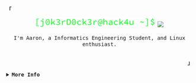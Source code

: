 <div align="justify">

<!-- Profile -->
<p align="left"><strong><samp>「</samp></strong></p>
  <p align="center">
    <samp>
           <img height="25" src="https://github.com/j0k3rD/j0k3rD/blob/main/%5Bj0k3rD0ck3r%40hack4u%20%7E%5D%24.png">
           <img src="https://readme-typing-svg.herokuapp.com?font=Source+Code+Pro&color=00FF12&vCenter=true&width=300&height=25&lines=HELLO+THERE!;Welcome+to+my+profile;Check+out+my+Repos+%3A)">
      <br>
      <br>
        I'm Aaron, a Informatics Engineering Student, and Linux enthusiast.
      </b>
      <br>
      <br>
        <!-- <img align="center" alt="Aaron-gif" src="https://c.tenor.com/3ItiA2urMygAAAAC/nerowo-fsociety.gif" width="150" height="150"/> -->
    </samp>
  </p>
<p align="right"><strong><samp>」</samp></strong></p>
</div>

<details>
<summary><samp><b>More Info</b></samp></summary>
<h2></h2><br>
<!-- Contact Me -->
<div align="center"> 
    <a href="https://instagram.com/aaron_moya22" target="_blank"><img src="https://img.shields.io/badge/-Instagram-%23E4405F?style=for-the-badge&logo=instagram&logoColor=white"</a>
    <!-- <a href="https://www.youtube.com/channel/UCvFCatDtfdvwKKXkndSAPiw" target="_blank"><img src="https://img.shields.io/badge/YouTube-FF0000?style=for-the-badge&logo=youtube&logoColor=white" target="_blank"></a> -->
    <a href = "mailto:cmp.1a.agm.moya@alumno.um.edu.ar"> <img src="https://img.shields.io/badge/-Gmail-%23333?style=for-the-badge&logo=gmail&logoColor=white" target="_blank"></a>
<!--     <a href="https://www.linkedin.com/in/aaron_moya22/" target="_blank"><img src="https://img.shields.io/badge/-LinkedIn-%230077B5?style=for-the-badge&logo=linkedin&logoColor=white" style="border-radius: 30px" target="_blank"></a>  -->
 </div>

<h2></h2><br>

<!-- Languages and Technologies -->

<!-- ```python
class Aaron:
    lenguajes= ["Python","GNUBash"]
    db= "MySQL"
    versionControl= ["Git", "GitHub"]
    editors= ["VSCode", "Neovim"]
    os= "Arch Linux"

    def funFact():
        print("I am a perfectionist when it comes to my work :)")
``` -->

<!-- <h2></h2><br> -->
<div align="center">  
  <img width="49%" height="195px" src="https://github-readme-stats.vercel.app/api?username=j0k3rD&show_icons=true&count_private=true&hide_border=true&title_color=82E0AA&icon_color=82E0AA&text_color=c9d1d9&bg_color=0d1117" alt="Aaron Moya github stats" /> 
  <img width="41%" height="195px" src="https://github-readme-stats.vercel.app/api/top-langs/?username=j0k3rD&layout=compact&hide_border=true&title_color=82E0AA&text_color=82E0AA&bg_color=0d1117" />
</div>
  
<div align="center" style="display: inline block"><br>
  <h2 align="center">Main Skills</h2>
  <img align="center" alt="Aaron-Python" height="60" wldth="60" src="https://raw.githubusercontent.com/devicons/devicon/master/icons/python/python-original.svg">
  <img align="center" alt="Aaron-SQL" height="60" width="60" src="https://cdn.jsdelivr.net/gh/devicons/devicon/icons/mysql/mysql-plain.svg">
<!--   <img align="center" alt="Aaron-Js" height="30" width="40" src="https://raw.githubusercontent.com/devicons/devicon/master/icons/javascript/javascript-plain.svg"> -->
  <img align="center" alt="Aaron-Flask" height="60" width="60" src="https://cdn.jsdelivr.net/gh/devicons/devicon/icons/flask/flask-original.svg">
  <img align="center" alt="Aaron-HTML" height="60" width="60" src="https://raw.githubusercontent.com/devicons/devicon/master/icons/html5/html5-original.svg">
  <img align="center" alt="Aaron-CSS" height="60" width="60" src="https://raw.githubusercontent.com/devicons/devicon/master/icons/css3/css3-original.svg">
  <img align="center" alt="Aaron-BASH" height="60" width="60" src="https://cdn.jsdelivr.net/gh/devicons/devicon/icons/bash/bash-plain.svg">
</div>
<br>
<div align="center">
  
   [![Ashutosh's github activity graph](https://github-readme-activity-graph.cyclic.app/graph?username=j0k3rD&bg_color=0d1117&color=58D68D&line=239B56&point=2ECC71&area=true&hide_border=true)](https://github.com/ashutosh00710/github-readme-activity-graph)
  
  
<div align="center">
  <br><p align="centre"><b>Visitors Count</b></p>  
  <p align="center"><img align="center" src="https://profile-counter.glitch.me/{j0k3rD}/count.svg" /></p> 
</div>
<!--    ![snake animation](https://github.com/j0k3rD/j0k3rD/blob/output/github-contribution-grid-snake.svg) -->
  
</div>
